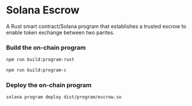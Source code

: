 # Solana Escrow

A Rust smart contract/Solana program that establishes a trusted escrow to enable token exchange between two parites.

### Build the on-chain program

```bash
npm run build:program-rust
```

```bash
npm run build:program-c
```

### Deploy the on-chain program

```bash
solana program deploy dist/program/escrow.so
